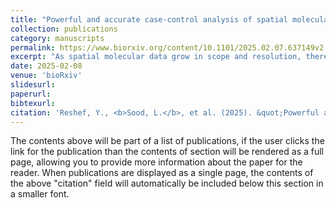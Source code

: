 ```yaml
---
title: "Powerful and accurate case-control analysis of spatial molecular data with deep learning-defined tissue microniches"
collection: publications
category: manuscripts
permalink: https://www.biorxiv.org/content/10.1101/2025.02.07.637149v2
excerpt: "As spatial molecular data grow in scope and resolution, there is a pressing need to identify key spatial structures associated with disease. Current approaches often rely on hand-crafted features such as local abundances of manually annotated, discrete cell types, which may overlook important signals. Here we introduce variational inference-based microniche analysis (VIMA), a method that combines deep learning with principled statistics to discover associated spatial features with greater flexibility and precision. VIMA uses a variational autoencoder to extract numerical 'fingerprints' from small tissue patches that capture their biological content. It uses these fingerprints to define a large number of 'microniches' - small, potentially overlapping groups of tissue patches with highly similar biology that span multiple samples. It then uses rigorous statistics to identify microniches whose abundance correlates with case-control status. We show in simulations that VIMA is well calibrated and more powerful and accurate than other approaches. We then apply VIMA to a 140-gene spatial transcriptomics dataset in Alzheimer's dementia, a 54-marker CO-Detection by indEXing (CODEX) dataset in ulcerative colitis (UC), and a 7-marker immunohistochemistry dataset in rheumatoid arthritis (RA), in each case recapitulating known biology and identifying novel spatial features of disease."
date: 2025-02-08
venue: 'bioRxiv'
slidesurl: 
paperurl: 
bibtexurl: 
citation: 'Reshef, Y., <b>Sood, L.</b>, et al. (2025). &quot;Powerful and accurate case-control analysis of spatial molecular data with deep learning-defined tissue microniches.&quot; <i>biorXiv</i>. 1(1).'
---
```

The contents above will be part of a list of publications, if the user clicks the link for the publication than the contents of section will be rendered as a full page, allowing you to provide more information about the paper for the reader. When publications are displayed as a single page, the contents of the above "citation" field will automatically be included below this section in a smaller font.
